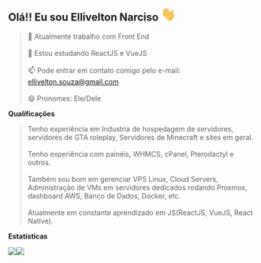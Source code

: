 ## Olá!! Eu sou Ellivelton Narciso <img src="https://raw.githubusercontent.com/Jaydo-Coder/Jaydo-Coder/main/wave.gif" width="30px">
> 🔭 Atualmente trabalho com Front End<br>
><br>
> 🌱 Estou estudando ReactJS e VueJS<br>
><br>
> 📫 Pode entrar em contato comigo pelo e-mail: ellivelton.souza@gmail.com<br>
><br>
> 😄 Pronomes: Ele/Dele<br>

**Qualificações**
>Tenho experiência em Industria de hospedagem de servidores, servidores de GTA roleplay, Servidores de Minecraft e sites em geral.<br><br>
Tenho experiência com painéis, WHMCS, cPanel, Pterodactyl e outros. 
<br><br>
 Também sou bom em gerenciar VPS Linux, Cloud Servers, Administração de VMs em servidores dedicados rodando Proxmox, dashboard AWS, Banco de Dados, Docker, etc.
<br><br>
Atualmente em constante aprendizado em JS(ReactJS, VueJS, React Native).

**Estatísticas**

<div><img height="130em" src="https://github-readme-stats.vercel.app/api/top-langs/?username=elnsz&layout=compact&theme=dracula"/><img height="130em" src="https://github-readme-stats.vercel.app/api?username=elnsz&show_icons=true&theme=dracula"/></div>
